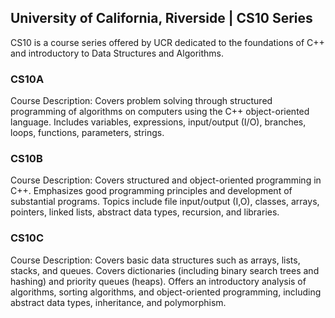 ## University of California, Riverside | CS10 Series
CS10 is a course series offered by UCR dedicated to the foundations of C++ and introductory to Data Structures and Algorithms.

### CS10A
Course Description: Covers problem solving through structured programming of algorithms on computers using the C++ object-oriented language. Includes variables, expressions, input/output (I/O), branches, loops, functions, parameters, strings.

### CS10B
Course Description: Covers structured and object-oriented programming in C++. Emphasizes good programming principles and development of substantial programs. Topics include file input/output (I,O), classes, arrays, pointers, linked lists, abstract data types, recursion, and libraries.

### CS10C
Course Description: Covers basic data structures such as arrays, lists, stacks, and queues. Covers dictionaries (including binary search trees and hashing) and priority queues (heaps). Offers an introductory analysis of algorithms, sorting algorithms, and object-oriented programming, including abstract data types, inheritance, and polymorphism.
